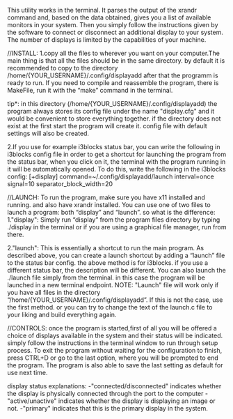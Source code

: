 This utility works in the terminal. It parses the output of the xrandr command 
and, based on the data obtained, gives you a list of available monitors in your system. Then you simply follow the instructions given by the software to connect or disconnect an additional display to your system. The number of displays is limited by the capabilities of your machine.

//INSTALL:
1.copy all the files to wherever you want on your computer.The main thing is that all the files should be in the same    directory.
  by default it is recommended to copy to the directory /home/{YOUR_USERNAME}/.config/displayadd
  after that the programm is ready to run.
  If you need to compile and reassemble the program, there is MakeFile, 
  run it with the “make” command in the terminal.

  tip*:
  in this directory (/home/{YOUR_USERNAME}/.config/displayadd) the program always stores its config file under the       name "display.cfg" and it would be convenient    to store everything together.
  if the directory does not exist at the first start the program will create it. config file with default settings       will also be created.

2.If you use for example i3blocks status bar, you can write the following in i3blocks config file in order to get a      shortcut for launching the program from the status bar, when you click on it, the terminal with the program running    in it will be automatically opened.
  To do this, write the following in the i3blocks config:
  [+display]
  command=~/.config/displayadd/launch
  interval=once
  signal=10
  separator_block_width=20


//LAUNCH:
To run the program, make sure you have x11 installed and running. and also have xrandr installed.
You can use one of two files to launch a program: both “display” and “launch”. 
so what is the difference:
1."display":
  Simply run “display” from the program files directory by typing ./display in the terminal or if you are using a        graphical file manager, run from there.

2."launch":
  This is essentially a shortcut to run the main program. 
  As described above, you can create a launch shortcut by adding a “launch” file to the status bar config. the above     method is for i3blocks. if you use a different status bar, the description will be different.
  You can also launch the ./launch file simply from the terminal. in this case the program will be launched in a new     terminal endpoint.
  NOTE: "Launch" file will work only if you have all files in the directory “/home/{YOUR_USERNAME}/.config/displayadd”.
  If this is not the case, use the first method. or you can try to change the text of the launch.c file to your liking   and build everything again.

//CONTROLS:
once the program is started,first of all you will be offered a choice of displays available in the system and their status will be indicated. 
simply follow the instructions in the terminal window to run through setup process.
To exit the program without waiting for the configuration to finish, press CTRL+D or go to the last option, where you will be prompted to end the program.
The program is also able to save the last setting as default for use next time.

display status explanations:
-"connected/disconnected" indicates whether the display is physically connected through the port to the computer
-"active/unactive" indicates whether the display is displaying an image or not.
-"primary" indicates that this is the primary display in the system.
